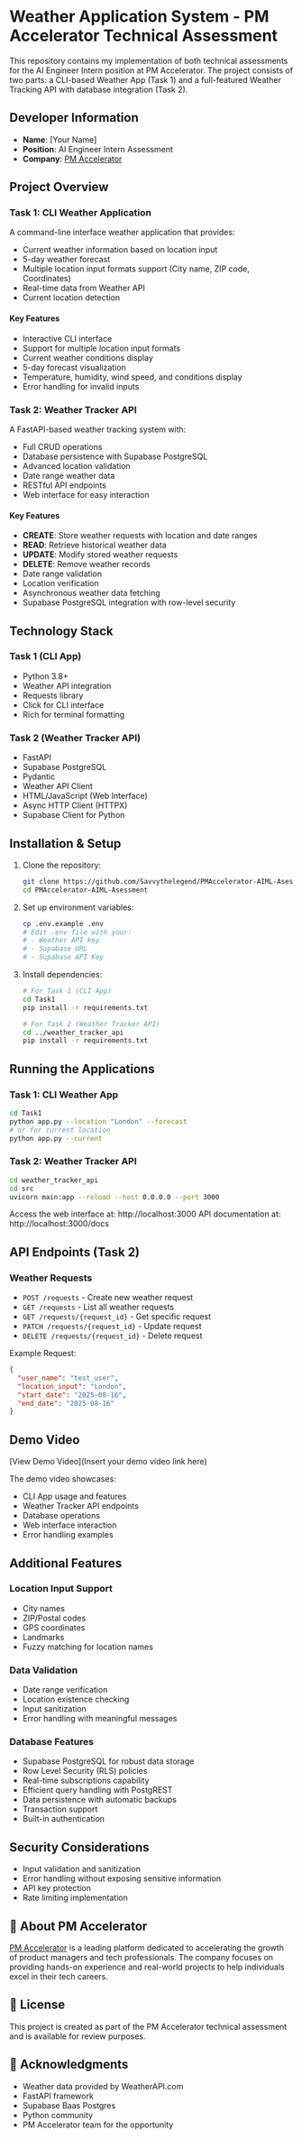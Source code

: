 # Weather Application System - PM Accelerator Technical Assessment

This repository contains my implementation of both technical assessments for the AI Engineer Intern position at PM Accelerator. The project consists of two parts: a CLI-based Weather App (Task 1) and a full-featured Weather Tracking API with database integration (Task 2).

## Developer Information
- **Name**: [Your Name]
- **Position**: AI Engineer Intern Assessment
- **Company**: [PM Accelerator](https://www.linkedin.com/company/product-manager-accelerator/)

## Project Overview

### Task 1: CLI Weather Application
A command-line interface weather application that provides:
- Current weather information based on location input
- 5-day weather forecast
- Multiple location input formats support (City name, ZIP code, Coordinates)
- Real-time data from Weather API
- Current location detection

#### Key Features
- Interactive CLI interface
- Support for multiple location input formats
- Current weather conditions display
- 5-day forecast visualization
- Temperature, humidity, wind speed, and conditions display
- Error handling for invalid inputs

### Task 2: Weather Tracker API
A FastAPI-based weather tracking system with:
- Full CRUD operations
- Database persistence with Supabase PostgreSQL
- Advanced location validation
- Date range weather data
- RESTful API endpoints
- Web interface for easy interaction

#### Key Features
- **CREATE**: Store weather requests with location and date ranges
- **READ**: Retrieve historical weather data
- **UPDATE**: Modify stored weather requests
- **DELETE**: Remove weather records
- Date range validation
- Location verification
- Asynchronous weather data fetching
- Supabase PostgreSQL integration with row-level security

## Technology Stack

### Task 1 (CLI App)
- Python 3.8+
- Weather API integration
- Requests library
- Click for CLI interface
- Rich for terminal formatting

### Task 2 (Weather Tracker API)
- FastAPI
- Supabase PostgreSQL
- Pydantic
- Weather API Client
- HTML/JavaScript (Web Interface)
- Async HTTP Client (HTTPX)
- Supabase Client for Python

## Installation & Setup

1. Clone the repository:
   ```bash
   git clone https://github.com/Savvythelegend/PMAccelerator-AIML-Asessment.git
   cd PMAccelerator-AIML-Asessment
   ```

2. Set up environment variables:
   ```bash
   cp .env.example .env
   # Edit .env file with your:
   # - Weather API key
   # - Supabase URL
   # - Supabase API Key
   ```

3. Install dependencies:
   ```bash
   # For Task 1 (CLI App)
   cd Task1
   pip install -r requirements.txt

   # For Task 2 (Weather Tracker API)
   cd ../weather_tracker_api
   pip install -r requirements.txt
   ```

## Running the Applications

### Task 1: CLI Weather App
```bash
cd Task1
python app.py --location "London" --forecast
# or for current location
python app.py --current
```

### Task 2: Weather Tracker API
```bash
cd weather_tracker_api
cd src
uvicorn main:app --reload --host 0.0.0.0 --port 3000
```

Access the web interface at: http://localhost:3000
API documentation at: http://localhost:3000/docs

## API Endpoints (Task 2)

### Weather Requests
- `POST /requests` - Create new weather request
- `GET /requests` - List all weather requests
- `GET /requests/{request_id}` - Get specific request
- `PATCH /requests/{request_id}` - Update request
- `DELETE /requests/{request_id}` - Delete request

Example Request:
```json
{
  "user_name": "test_user",
  "location_input": "London",
  "start_date": "2025-08-16",
  "end_date": "2025-08-16"
}
```

## Demo Video

[View Demo Video](Insert your demo video link here)

The demo video showcases:
- CLI App usage and features
- Weather Tracker API endpoints
- Database operations
- Web interface interaction
- Error handling examples

## Additional Features

### Location Input Support
- City names
- ZIP/Postal codes
- GPS coordinates
- Landmarks
- Fuzzy matching for location names

### Data Validation
- Date range verification
- Location existence checking
- Input sanitization
- Error handling with meaningful messages

### Database Features
- Supabase PostgreSQL for robust data storage
- Row Level Security (RLS) policies
- Real-time subscriptions capability
- Efficient query handling with PostgREST
- Data persistence with automatic backups
- Transaction support
- Built-in authentication

## Security Considerations
- Input validation and sanitization
- Error handling without exposing sensitive information
- API key protection
- Rate limiting implementation

## 🤝 About PM Accelerator
[PM Accelerator](https://www.linkedin.com/company/product-manager-accelerator/) is a leading platform dedicated to accelerating the growth of product managers and tech professionals. The company focuses on providing hands-on experience and real-world projects to help individuals excel in their tech careers.

## 📄 License
This project is created as part of the PM Accelerator technical assessment and is available for review purposes.

## 🙏 Acknowledgments
- Weather data provided by WeatherAPI.com
- FastAPI framework
- Supabase Baas Postgres
- Python community
- PM Accelerator team for the opportunity
